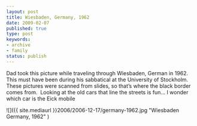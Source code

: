 ```yaml
---
layout: post
title: Wiesbaden, Germany, 1962
date: 2009-02-07
published: true
type: post
keywords:
- archive
- family
status: publish
---
```

Dad took this picture while traveling through Wiesbaden, German in 1962.  This must have been during his sabbatical at the University of Stockholm.  These pictures were scanned from slides, so that’s where the black border comes from.  Looking at the old cars that line the streets is fun… I wonder which car is the Eick mobile

![]({{ site.mediaurl }}2006/2006-12-17/germany-1962.jpg "Wiesbaden Germany, 1962" )
